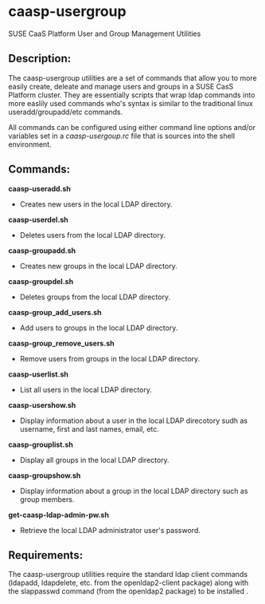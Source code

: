 # caasp-usergroup
SUSE CaaS Platform User and Group Management Utilities

## Description:
The caasp-usergroup utilities are a set of commands that allow you to more easily create, deleate and manage users and groups in a SUSE CasS Platform cluster. They are essentially scripts that wrap ldap commands into more easlily used commands who's syntax is similar to the traditional linux useradd/groupadd/etc commands.

All commands can be configured using either command line options and/or variables set in a *_caasp-usergoup.rc_* file that is sources into the shell environment.

## Commands:

**caasp-useradd.sh**

* Creates new users in the local LDAP directory.

**caasp-userdel.sh**

* Deletes users from the local LDAP directory.

**caasp-groupadd.sh**
* Creates new groups in the local LDAP directory.

**caasp-groupdel.sh**
* Deletes groups from the local LDAP directory.

**caasp-group_add_users.sh**
* Add users to groups in the local LDAP directory.

**caasp-group_remove_users.sh**
* Remove users from groups in the local LDAP directory.

**caasp-userlist.sh**
* List all users in the local LDAP directory.

**caasp-usershow.sh**
* Display information about a user in the local LDAP direcotory sudh as username, first and last names, email, etc.

**caasp-grouplist.sh**
* Display all groups in the local LDAP directory.

**caasp-groupshow.sh**
* Display information about a group in the local LDAP directory such as group members.

**get-caasp-ldap-admin-pw.sh**
* Retrieve the local LDAP administrator user's password.


## Requirements:
The caasp-usergroup utilities require the standard ldap client commands (ldapadd, ldapdelete, etc. from the openldap2-client package) along with the slappasswd command (from the openldap2 package) to be installed .
